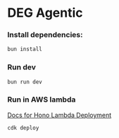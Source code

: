 # DEG Agentic

### Install dependencies:

```bash
bun install
```

### Run dev

```bash
bun run dev
```

### Run in AWS lambda

[Docs for Hono Lambda Deployment](https://hono.dev/docs/getting-started/aws-lambda)

```bash
cdk deploy
```